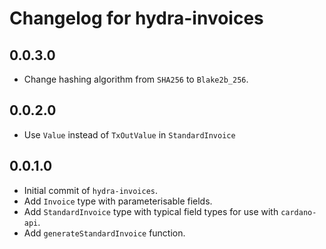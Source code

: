 # Changelog for hydra-invoices

## 0.0.3.0

* Change hashing algorithm from `SHA256` to `Blake2b_256`.

## 0.0.2.0

* Use `Value` instead of `TxOutValue` in `StandardInvoice`

## 0.0.1.0

* Initial commit of `hydra-invoices`.
* Add `Invoice` type with parameterisable fields.
* Add `StandardInvoice` type with typical field types for use with `cardano-api`.
* Add `generateStandardInvoice` function.

